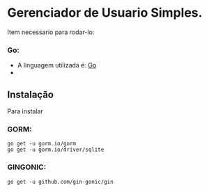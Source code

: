 # Gerenciador de Usuario Simples.
Item necessario para rodar-lo:

### Go:
- A linguagem utilizada é: [Go](https://golang.org/dl/)
- 

## Instalação
Para instalar 

### GORM:
````
go get -u gorm.io/gorm
go get -u gorm.io/driver/sqlite
````

### GINGONIC: 
````
go get -u github.com/gin-gonic/gin
````